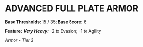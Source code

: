 # ADVANCED FULL PLATE ARMOR

**Base Thresholds:** 15 / 35; **Base Score:** 6

**Feature:** ***Very Heavy:*** -2 to Evasion; -1 to Agility

*Armor - Tier 3*

